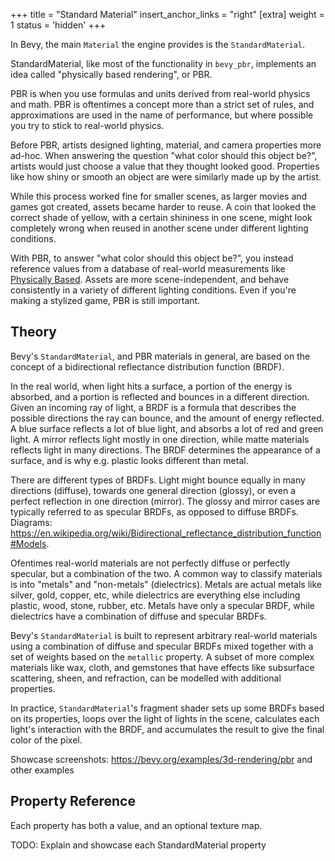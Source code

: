 +++
title = "Standard Material"
insert_anchor_links = "right"
[extra]
weight = 1
status = 'hidden'
+++

In Bevy, the main `Material` the engine provides is the `StandardMaterial`.

StandardMaterial, like most of the functionality in `bevy_pbr`, implements an idea called "physically based rendering", or PBR.

PBR is when you use formulas and units derived from real-world physics and math. PBR is oftentimes a concept more than a strict set of rules, and approximations are used in the name of performance, but where possible you try to stick to real-world physics.

Before PBR, artists designed lighting, material, and camera properties more ad-hoc. When answering the question "what color should this object be?", artists would just choose a value that they thought looked good. Properties like how shiny or smooth an object are were similarly made up by the artist.

While this process worked fine for smaller scenes, as larger movies and games got created, assets became harder to reuse. A coin that looked the correct shade of yellow, with a certain shininess in one scene, might look completely wrong when reused in another scene under different lighting conditions.

With PBR, to answer "what color should this object be?", you instead reference values from a database of real-world measurements like [Physically Based](https://physicallybased.info). Assets are more scene-independent, and behave consistently in a variety of different lighting conditions. Even if you're making a stylized game, PBR is still important.

## Theory

Bevy's `StandardMaterial`, and PBR materials in general, are based on the concept of a bidirectional reflectance distribution function (BRDF).

In the real world, when light hits a surface, a portion of the energy is absorbed, and a portion is reflected and bounces in a different direction. Given an incoming ray of light, a BRDF is a formula that describes the possible directions the ray can bounce, and the amount of energy reflected. A blue surface reflects a lot of blue light, and absorbs a lot of red and green light. A mirror reflects light mostly in one direction, while matte materials reflects light in many directions. The BRDF determines the appearance of a surface, and is why e.g. plastic looks different than metal.

There are different types of BRDFs. Light might bounce equally in many directions (diffuse), towards one general direction (glossy), or even a perfect reflection in one direction (mirror). The glossy and mirror cases are typically referred to as specular BRDFs, as opposed to diffuse BRDFs. Diagrams: https://en.wikipedia.org/wiki/Bidirectional_reflectance_distribution_function#Models.

Ofentimes real-world materials are not perfectly diffuse or perfectly specular, but a combination of the two. A common way to classify materials is into "metals" and "non-metals" (dielectrics). Metals are actual metals like silver, gold, copper, etc, while dielectrics are everything else including plastic, wood, stone, rubber, etc. Metals have only a specular BRDF, while dielectrics have a combination of diffuse and specular BRDFs.

Bevy's `StandardMaterial` is built to represent arbitrary real-world materials using a combination of diffuse and specular BRDFs mixed together with a set of weights based on the `metallic` property. A subset of more complex materials like wax, cloth, and gemstones that have effects like subsurface scattering, sheen, and refraction, can be modelled with additional properties.

In practice, `StandardMaterial`'s fragment shader sets up some BRDFs based on its properties, loops over the light of lights in the scene, calculates each light's interaction with the BRDF, and accumulates the result to give the final color of the pixel.

Showcase screenshots: https://bevy.org/examples/3d-rendering/pbr and other examples

## Property Reference

Each property has both a value, and an optional texture map.

TODO: Explain and showcase each StandardMaterial property
